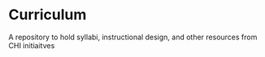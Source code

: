 # Curriculum
A repository to hold syllabi, instructional design, and other resources from CHI initiaitves
